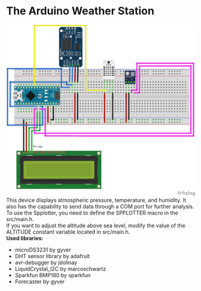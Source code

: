 # The Arduino Weather Station
![](weatherStation.png)
This device displays atmospheric pressure, temperature, and humidity. It also has the capability to send data through a COM port for further analysis.  
To use the Spplotter, you need to define the SPPLOTTER macro in the src/main.h.  
If you want to adjust the altitude above sea level, modify the value of the ALTITUDE constant variable located in src/main.h.  
**Used libraries:**
  * microDS3231 by gyver
  * DHT sensor library by adafruit
  * avr-debugger by jdolinay
  * LiquidCrystal_I2C by marcoschwartz
  * Sparkfun BMP180 by sparkfun
  * Forecaster by gyver
